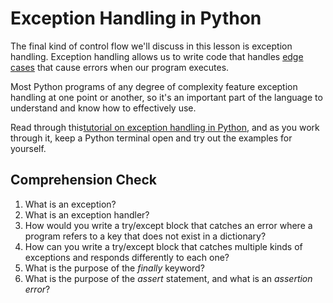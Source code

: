 [//]: <> (author: Benjamin White)
[//]: <> (type: 3pc)
[//]: <> (time: 60)

# Exception Handling in Python

The final kind of control flow we'll discuss in this lesson is exception handling. Exception handling allows us to write code that handles [edge cases](http://en.wikipedia.org/wiki/Edge_case) that cause errors when our program executes. 

Most Python programs of any degree of complexity feature exception handling at one point or another, so it's an important part of the language to understand and know how to effectively use. 

Read through this[tutorial on exception handling in Python](http://www.python-course.eu/exception_handling.php), and as you work through it, keep a Python terminal open and try out the examples for yourself.


## Comprehension Check

1. What is an exception?
2. What is an exception handler?
3. How would you write a try/except block that catches an error where a program refers to a key that does not exist in a dictionary?
4. How can you write a try/except block that catches multiple kinds of exceptions and responds differently to each one?
5. What is the purpose of the *finally* keyword?
6. What is the purpose of the *assert* statement, and what is an *assertion error*?
